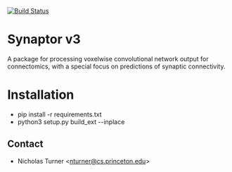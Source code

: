 [![Build Status](https://travis-ci.com/nicholasturner1/Synaptor.svg?branch=master)](https://travis-ci.com/nicholasturner1/Synaptor)

# Synaptor v3
A package for processing voxelwise convolutional network output for connectomics, with a special focus on predictions of synaptic connectivity.

# Installation
- pip install -r requirements.txt 
- python3 setup.py build_ext --inplace 

Contact
-------
* Nicholas Turner \<nturner@cs.princeton.edu\>
